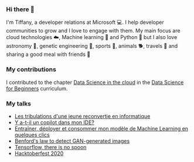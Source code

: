 ### Hi there 👋
I'm Tiffany, a developer relations at Microsoft 💻. I help developer communities to grow and I love to engage with them.
My main focus are cloud technologies ☁️, Machine learning 🤖 and Python 🐍 but I also love astronomy 🚀, genetic engineering 🧬, sports 🥋, animals 🐕, travels 🛫 and sharing a good meal with friends 🍲

### My contributions
I contributed to the chapter [Data Science in the cloud](https://github.com/microsoft/Data-Science-For-Beginners/tree/main/5-Data-Science-In-Cloud) in the [Data Science for Beginners](https://github.com/microsoft/Data-Science-For-Beginners) curriculum.

### My talks
- [Les tribulations d'une jeune reconvertie en informatique](https://slides.com/tiffanysouterre/les-tribulations-d-une-jeune-reconvertie-en-informatique)
- [Y a-t-il un copilot dans mon IDE?](https://slides.com/tiffanysouterre/y-a)
- [Entraîner, déployer et consommer mon modèle de Machine Learning en quelques clics](https://slides.com/tiffanysouterre/deck-b01de2)
- [Benford's law to detect GAN-generated images](https://slides.com/tiffanysouterre/deck-b84405)
- [Tensorflow, there is no spoon](https://slides.com/tiffanysouterre/deck)
- [Hacktoberfest 2020](https://slides.com/tiffanysouterre/deck-55cb51)

<!--
**Amagash/Amagash** is a ✨ _special_ ✨ repository because its `README.md` (this file) appears on your GitHub profile.

Here are some ideas to get you started:

- 🔭 I’m currently working on ...
- 🌱 I’m currently learning ...
- 👯 I’m looking to collaborate on ...
- 🤔 I’m looking for help with ...
- 💬 Ask me about ...
- 📫 How to reach me: ...
- 😄 Pronouns: ...
- ⚡ Fun fact: ...
-->
